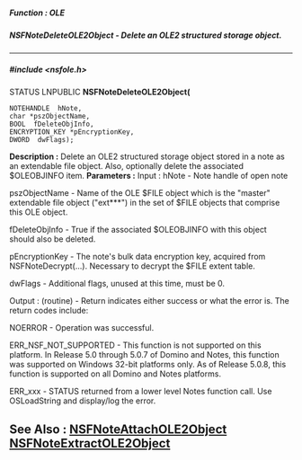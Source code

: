 ##### Function : OLE
##### NSFNoteDeleteOLE2Object - Delete an OLE2 structured storage object.
---
##### #include <nsfole.h>
STATUS LNPUBLIC **NSFNoteDeleteOLE2Object(**

	NOTEHANDLE  hNote,
	char *pszObjectName,
	BOOL  fDeleteObjInfo,
	ENCRYPTION_KEY *pEncryptionKey,
	DWORD  dwFlags);
**Description :**
Delete an OLE2 structured storage object stored in a note as an extendable file 
object.  Also, optionally delete the associated $OLEOBJINFO item.
**Parameters :**
Input :
hNote  -  Note handle of open note

pszObjectName  -  Name of the OLE $FILE object which is the "master" extendable file object ("ext***") in the set of $FILE objects that comprise this OLE object.

fDeleteObjInfo  -  True if the associated $OLEOBJINFO with this object should also be deleted.

pEncryptionKey  -  The note's bulk data encryption key, acquired from NSFNoteDecrypt(...). Necessary to decrypt the $FILE extent table.

dwFlags  -  Additional flags, unused at this time, must be 0.

Output :
(routine)  -  Return indicates either success or what the error is. The return codes include: 

NOERROR - Operation was successful.

ERR_NSF_NOT_SUPPORTED - This function is not supported on this platform.  In Release 5.0 through 5.0.7 of Domino and Notes, this function was supported on Windows 32-bit platforms only.  As of Release 5.0.8, this function is supported on all Domino and Notes platforms.

ERR_xxx - STATUS returned from a lower level Notes function call.  Use OSLoadString and display/log the error.


**See Also :**
[NSFNoteAttachOLE2Object](D:/md_files/NSFNoteAttachOLE2Object.md)
[NSFNoteExtractOLE2Object](D:/md_files/NSFNoteExtractOLE2Object.md)
---
